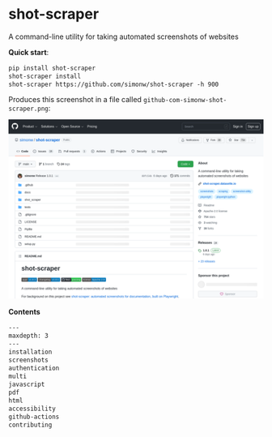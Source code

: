 # shot-scraper

A command-line utility for taking automated screenshots of websites

**Quick start**:

```
pip install shot-scraper
shot-scraper install
shot-scraper https://github.com/simonw/shot-scraper -h 900
```
Produces this screenshot in a file called `github-com-simonw-shot-scraper.png`:

<img src="https://raw.githubusercontent.com/simonw/shot-scraper-screenshot/main/shot.png" alt="A screenshot of the shot-scraper page on GitHub">

**Contents**

```{toctree}
---
maxdepth: 3
---
installation
screenshots
authentication
multi
javascript
pdf
html
accessibility
github-actions
contributing
```
```{include} ../README.md
```
